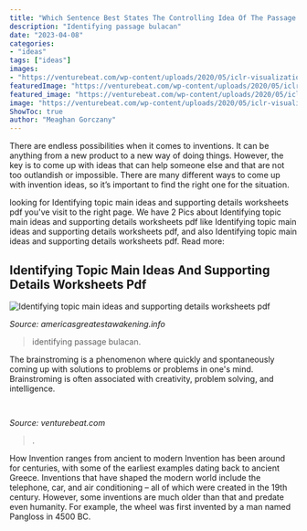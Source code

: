 ```yaml
---
title: "Which Sentence Best States The Controlling Idea Of The Passage Quizlet ~ Identifying Topic Main Ideas And Supporting Details Worksheets Pdf"
description: "Identifying passage bulacan"
date: "2023-04-08"
categories:
- "ideas"
tags: ["ideas"]
images:
- "https://venturebeat.com/wp-content/uploads/2020/05/iclr-visualization.png?w=800"
featuredImage: "https://venturebeat.com/wp-content/uploads/2020/05/iclr-visualization.png?w=800"
featured_image: "https://venturebeat.com/wp-content/uploads/2020/05/iclr-visualization.png?w=800"
image: "https://venturebeat.com/wp-content/uploads/2020/05/iclr-visualization.png?w=800"
ShowToc: true
author: "Meaghan Gorczany"
---
```



There are endless possibilities when it comes to inventions. It can be anything from a new product to a new way of doing things. However, the key is to come up with ideas that can help someone else and that are not too outlandish or impossible. There are many different ways to come up with invention ideas, so it’s important to find the right one for the situation.

	

		
looking for Identifying topic main ideas and supporting details worksheets pdf you've visit to the right page. We have 2 Pics about Identifying topic main ideas and supporting details worksheets pdf like Identifying topic main ideas and supporting details worksheets pdf,  and also Identifying topic main ideas and supporting details worksheets pdf. Read more:
		
    
## Identifying Topic Main Ideas And Supporting Details Worksheets Pdf

<img loading=lazy src="https://americasgreatestawakening.info/images/7eee5cb9076bb85b1d35c54d968c6c55.gif" onerror="this.onerror=null;this.src='https://tse3.mm.bing.net/th?id=OIP.883s9Xe3ky3yIjCLXpnnowAAAA&amp;pid=15.1';" alt="Identifying topic main ideas and supporting details worksheets pdf">

_Source: americasgreatestawakening.info_

>identifying passage bulacan. 

	

The brainstroming is a phenomenon where quickly and spontaneously coming up with solutions to problems or problems in one's mind. Brainstroming is often associated with creativity, problem solving, and intelligence.

    
## 

<img loading=lazy src="https://venturebeat.com/wp-content/uploads/2020/05/iclr-visualization.png?w=800" onerror="this.onerror=null;this.src='https://tse4.mm.bing.net/th?id=OIP.1rhQQ4whOa-CxDLQLgT0AAHaDt&amp;pid=15.1';" alt="">

_Source: venturebeat.com_

>. 

	

How Invention ranges from ancient to modern
Invention has been around for centuries, with some of the earliest examples dating back to ancient Greece. Inventions that have shaped the modern world include the telephone, car, and air conditioning – all of which were created in the 19th century. However, some inventions are much older than that and predate even humanity. For example, the wheel was first invented by a man named Pangloss in 4500 BC.

